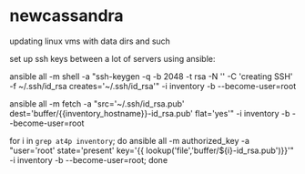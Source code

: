 # newcassandra
updating linux vms with data dirs and such

set up ssh keys between a lot of servers using ansible:

ansible all -m shell -a "ssh-keygen -q -b 2048 -t rsa -N '' -C 'creating SSH' -f ~/.ssh/id_rsa creates='~/.ssh/id_rsa'" -i inventory -b --become-user=root

ansible all -m fetch -a "src='~/.ssh/id_rsa.pub' dest='buffer/{{inventory_hostname}}-id_rsa.pub' flat='yes'" -i inventory -b --become-user=root

for i in `grep at4p inventory`; do ansible all -m authorized_key -a "user='root' state='present' key='{{ lookup('file','buffer/${i}-id_rsa.pub')}}'" -i inventory -b --become-user=root; done
